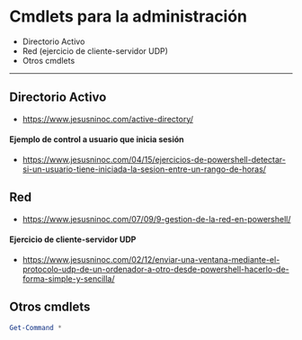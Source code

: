 # Cmdlets para la administración
- Directorio Activo
- Red (ejercicio de cliente-servidor UDP)
- Otros cmdlets

------------------

## Directorio Activo
* https://www.jesusninoc.com/active-directory/

#### Ejemplo de control a usuario que inicia sesión
* https://www.jesusninoc.com/04/15/ejercicios-de-powershell-detectar-si-un-usuario-tiene-iniciada-la-sesion-entre-un-rango-de-horas/

## Red
* https://www.jesusninoc.com/07/09/9-gestion-de-la-red-en-powershell/

#### Ejercicio de cliente-servidor UDP
* https://www.jesusninoc.com/02/12/enviar-una-ventana-mediante-el-protocolo-udp-de-un-ordenador-a-otro-desde-powershell-hacerlo-de-forma-simple-y-sencilla/

## Otros cmdlets
```PowerShell
Get-Command *
```
